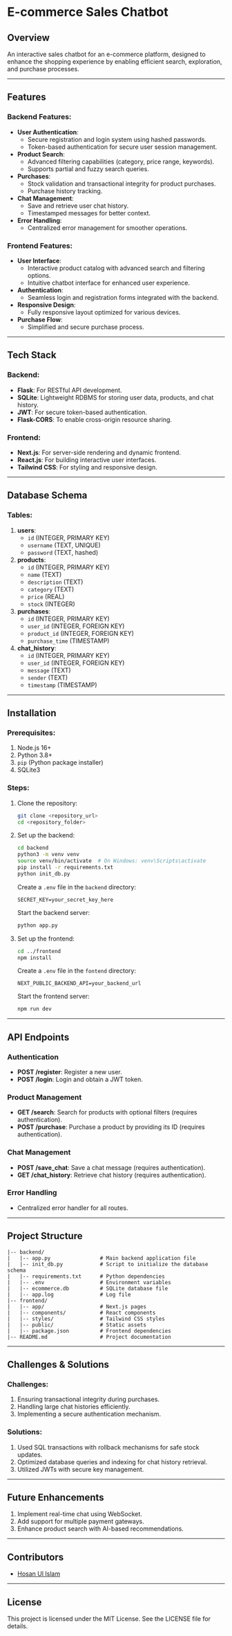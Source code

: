# E-commerce Sales Chatbot

## Overview
An interactive sales chatbot for an e-commerce platform, designed to enhance the shopping experience by enabling efficient search, exploration, and purchase processes.

---

## Features
### Backend Features:
- **User Authentication**: 
  - Secure registration and login system using hashed passwords.
  - Token-based authentication for secure user session management.
- **Product Search**:
  - Advanced filtering capabilities (category, price range, keywords).
  - Supports partial and fuzzy search queries.
- **Purchases**:
  - Stock validation and transactional integrity for product purchases.
  - Purchase history tracking.
- **Chat Management**:
  - Save and retrieve user chat history.
  - Timestamped messages for better context.
- **Error Handling**: 
  - Centralized error management for smoother operations.

### Frontend Features:
- **User Interface**:
  - Interactive product catalog with advanced search and filtering options.
  - Intuitive chatbot interface for enhanced user experience.
- **Authentication**:
  - Seamless login and registration forms integrated with the backend.
- **Responsive Design**:
  - Fully responsive layout optimized for various devices.
- **Purchase Flow**:
  - Simplified and secure purchase process.

---

## Tech Stack
### Backend:
- **Flask**: For RESTful API development.
- **SQLite**: Lightweight RDBMS for storing user data, products, and chat history.
- **JWT**: For secure token-based authentication.
- **Flask-CORS**: To enable cross-origin resource sharing.

### Frontend:
- **Next.js**: For server-side rendering and dynamic frontend.
- **React.js**: For building interactive user interfaces.
- **Tailwind CSS**: For styling and responsive design.

---

## Database Schema
### Tables:
1. **users**:
   - `id` (INTEGER, PRIMARY KEY)
   - `username` (TEXT, UNIQUE)
   - `password` (TEXT, hashed)
2. **products**:
   - `id` (INTEGER, PRIMARY KEY)
   - `name` (TEXT)
   - `description` (TEXT)
   - `category` (TEXT)
   - `price` (REAL)
   - `stock` (INTEGER)
3. **purchases**:
   - `id` (INTEGER, PRIMARY KEY)
   - `user_id` (INTEGER, FOREIGN KEY)
   - `product_id` (INTEGER, FOREIGN KEY)
   - `purchase_time` (TIMESTAMP)
4. **chat_history**:
   - `id` (INTEGER, PRIMARY KEY)
   - `user_id` (INTEGER, FOREIGN KEY)
   - `message` (TEXT)
   - `sender` (TEXT)
   - `timestamp` (TIMESTAMP)

---

## Installation
### Prerequisites:
1. Node.js 16+
2. Python 3.8+
3. `pip` (Python package installer)
4. SQLite3

### Steps:
1. Clone the repository:
   ```bash
   git clone <repository_url>
   cd <repository_folder>
   ```

2. Set up the backend:
   ```bash
   cd backend
   python3 -m venv venv
   source venv/bin/activate  # On Windows: venv\Scripts\activate
   pip install -r requirements.txt
   python init_db.py
   ```
   Create a `.env` file in the `backend` directory:
   ```env
   SECRET_KEY=your_secret_key_here
   ```
   Start the backend server:
   ```bash
   python app.py
   ```

3. Set up the frontend:
   ```bash
   cd ../frontend
   npm install
   ```
      Create a `.env` file in the `fontend` directory:
   ```env
   NEXT_PUBLIC_BACKEND_API=your_backend_url
   ```
   Start the frontend server:
   ```bash
   npm run dev
   ```

---

## API Endpoints
### Authentication
- **POST /register**: Register a new user.
- **POST /login**: Login and obtain a JWT token.

### Product Management
- **GET /search**: Search for products with optional filters (requires authentication).
- **POST /purchase**: Purchase a product by providing its ID (requires authentication).

### Chat Management
- **POST /save_chat**: Save a chat message (requires authentication).
- **GET /chat_history**: Retrieve chat history (requires authentication).

### Error Handling
- Centralized error handler for all routes.

---

## Project Structure
```
|-- backend/
|   |-- app.py                # Main backend application file
|   |-- init_db.py            # Script to initialize the database schema
|   |-- requirements.txt      # Python dependencies
|   |-- .env                  # Environment variables
|   |-- ecommerce.db          # SQLite database file
|   |-- app.log               # Log file
|-- frontend/
|   |-- app/                  # Next.js pages
|   |-- components/           # React components
|   |-- styles/               # Tailwind CSS styles
|   |-- public/               # Static assets
|   |-- package.json          # Frontend dependencies
|-- README.md                 # Project documentation
```

---

## Challenges & Solutions
### Challenges:
1. Ensuring transactional integrity during purchases.
2. Handling large chat histories efficiently.
3. Implementing a secure authentication mechanism.

### Solutions:
1. Used SQL transactions with rollback mechanisms for safe stock updates.
2. Optimized database queries and indexing for chat history retrieval.
3. Utilized JWTs with secure key management.

---

## Future Enhancements
1. Implement real-time chat using WebSocket.
2. Add support for multiple payment gateways.
3. Enhance product search with AI-based recommendations.

---

## Contributors
- [Hosan Ul Islam]()

---

## License
This project is licensed under the MIT License. See the LICENSE file for details.
